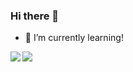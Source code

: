 ### Hi there 👋
- 🌱 I’m currently learning!
<!--
**yungson/yungson** is a ✨ _special_ ✨ repository because its `README.md` (this file) appears on your GitHub profile.

Here are some ideas to get you started:

- 🔭 I’m currently working on ...
 ...
- 👯 I’m looking to collaborate on ...
- 🤔 I’m looking for help with ...
- 💬 Ask me about ...
- 📫 How to reach me: ...
- 😄 Pronouns: ...
- ⚡ Fun fact: ...
-->


<a href="https://github.com/yungson">
  <img align="left" src="https://github-readme-stats.vercel.app/api?username=yungson&count_private=true&show_icons=true&theme=radical" />
</a>



<a href="https://github.com/yungson">
  <img align="center" src="https://github-readme-stats-teal.vercel.app/api/top-langs/?username=yungson&layout=compact" />
</a>
